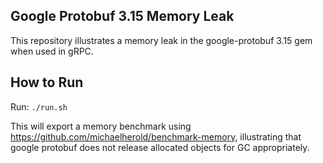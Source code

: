 
## Google Protobuf 3.15 Memory Leak

This repository illustrates a memory leak in the google-protobuf 3.15 gem when used in gRPC.

## How to Run

Run: `./run.sh`

This will export a memory benchmark using https://github.com/michaelherold/benchmark-memory, illustrating that
google protobuf does not release allocated objects for GC appropriately. 
